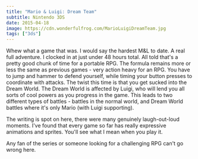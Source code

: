 ```yaml
---
title: "Mario & Luigi: Dream Team"
subtitle: Nintendo 3DS
date: 2015-04-18
image: https://cdn.wonderfulfrog.com/MarioLuigiDreamTeam.jpg
tags: ["3ds"]
---
```


Whew what a game that was. I would say the hardest M&L to date. A real full adventure. I clocked in at just under 48 hours total. All told that's a pretty good chunk of time for a portable RPG. The formula remains more or less the same as previous games - very action heavy for an RPG. You have to jump and hammer to defend yourself, while timing your button presses to coordinate with attacks. The twist this time is that you get sucked into the Dream World. The Dream World is affected by Luigi, who will lend you all sorts of cool powers as you progress in the game. This leads to two different types of battles - battles in the normal world, and Dream World battles where it's only Mario (with Luigi supporting).

The writing is spot on here, there were many genuinely laugh-out-loud moments. I've found that every game so far has really expressive animations and sprites. You'll see what I mean when you play it.

Any fan of the series or someone looking for a challenging RPG can't go wrong here.
